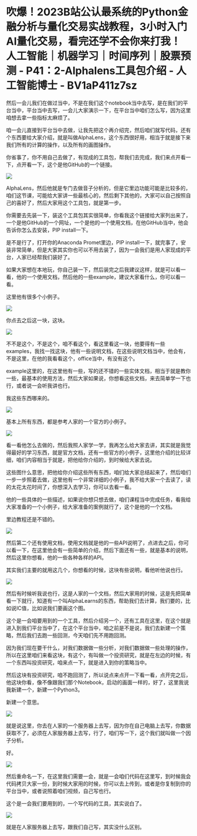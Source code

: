 # 吹爆！2023B站公认最系统的Python金融分析与量化交易实战教程，3小时入门AI量化交易，看完还学不会你来打我！人工智能｜机器学习｜时间序列｜股票预测 - P41：2-Alphalens工具包介绍 - 人工智能博士 - BV1aP411z7sz

然后一会儿我们在做过当中，不是在我们这个notebook当中去写，是在我们的平台当中，平台当中去写，一会儿大家演示一下，在平台当中咱们怎么写，因为这里咱想去拿一些指标太麻烦了。

咱一会儿直接到平台当中去做，让我先把这个再介绍完，然后咱们就写代码，还有个东西要给大家介绍，就是叫做AlphaLens，这个东西很好用，相当于就是接下来我们所有的计算的操作，以及所有的画图操作。

你省事了，你不用自己去做了，有现成的工具包，帮我们去完成，我们来点开看一下，点开看一下，这个是他GitHub的一个链接。

![](img/3c19a324cd179767f376ebb5f8b2faac_1.png)

AlphaLens，然后他就是专门去做音子分析的，但是它里边功能可能是比较多的，咱们这节课，可能给大家讲一些最核心的，然后剩下其他的，大家可以自己按照自己的喜好了，然后大家用这个工具包，就是第一步。

你需要去先装一下，装这个工具包其实很简单，你看我这个链接给大家列出来了，一个是他GitHub的一个网址，一个是他的一个使用文档，在他GitHub当中，他会告诉你怎么去安装，PIP install一下。

是不是行了，打开你的Anaconda Promet里边，PIP install一下，就完事了，安装非常简单，但是大家其实你也可以不用去装了，因为一会我们是用人家现成的平台，人家已经帮我们装好了。

如果大家想在本地玩，你自己装一下，然后装完之后我建议这样，就是可以看一看，他的一个使用文档，然后他的一些example，建议大家看什么，你可以看一看。

这里他有很多个小例子。

![](img/3c19a324cd179767f376ebb5f8b2faac_3.png)

你点去之后这一块，这块。

![](img/3c19a324cd179767f376ebb5f8b2faac_5.png)

不不是这个，不是这个，咱不看这个，看这里看这一块，他要得有一些examples，我找一找这块，他有一些说明文档，在这些说明文档当中，他会有，不是这里，在他的我看看这个，office当中，有没有这个。

example这里的，在这里他有一些，写的还不错的一些实体文档，相当于就是教你一些，最基本的使用方法，然后大家如果说，你想看这些文档，来去简单学一下也行，或者说一会听我讲也行。

我这些东西哪来的。

![](img/3c19a324cd179767f376ebb5f8b2faac_7.png)

基本上所有东西，都是参考人家的一个官方的小例子。

![](img/3c19a324cd179767f376ebb5f8b2faac_9.png)

看一看他怎么去做的，然后我照人家学一学，我再怎么给大家去讲，其实就是我觉得最好的学习东西，就是官方文档，还有一些官方的小例子，这里他介绍的比较详细，咱们内容相当于就是，把他给你介绍的，到时候给大家去说。

这些图什么意思，把他给你介绍这些所有东西，咱们给大家总结起来了，然后咱们一步一步照着去做，这里他有一个非常详细的小例子，我不给大家一个去读了，读的太花太花时间了，你想深入去学习，你可以去看一看。

他的一些具体的一些描述，如果说你想只想去做，咱们课程当中完成任务，看我给大家准备的一个小例子，给大家准备的案例就行了，这个是他的一个文档。

里边教程还是不错的。

![](img/3c19a324cd179767f376ebb5f8b2faac_11.png)

然后第二个还有使用文档，使用文档就是他的一些API说明了，点进去之后，你可以看一下，在这里他会有一些简单的介绍，然后下面还有一些，就是基本的说明，然后这里你想看，他的一些各种各样的API。

其实我们主要的就用这几个，你想看的时候，这块有些说明，看他听他说也行。

![](img/3c19a324cd179767f376ebb5f8b2faac_13.png)

然后有时候听我说也行，这是人家的一个文档，然后大家用的时候，这是先把简单看一下就行，知道有一个叫AlphaLearns的东西，帮助我们去计算，我们要的，比如说IC值，比如说我们要画这个图。

这个是一会咱要用到的一个工具，然后介绍另一个，还有工具在这里，在这个就是进入到我们平台当中了，在这个平台当中，咱之前是不是说，我们去新建一个策略，然后我们去跑一些回测，今天咱们先不用跑回测。

因为我们现在要干什么，对我们数据做一些分析，对我们数据做一些处理的操作，所以在这里咱们来看这块，有这个，有叫做一个投资研究，就是在左边的时候，有一个东西叫投资研究，咱来点一下，就是进入到你的策略当中。

然后这块有投资研究，咱不跑回测了，所以说点来点开一下看一看，点开完之后，他这块你看，像不像跟我们那个Notebook，启动的画面一样的，好了，这里我说我新建一个，新建一个Python3。

新建一个意思。

![](img/3c19a324cd179767f376ebb5f8b2faac_15.png)

就是说这里，你去在人家的一个服务器上去写，因为你在自己电脑上去写，你数据获取不了，必须在人家服务器上去写，行了，咱们写一下，这个我们就叫做一个因子分析。

好。

![](img/3c19a324cd179767f376ebb5f8b2faac_17.png)

然后重命名一下，在这里我们需要一会，就是一会咱们代码在这里写，到时候我会代码拷贝大家一份，到时候大家用的时候，你可以去上传到，或者是你复制到你的平台当中，或者说照着咱们视频，自己写也行。

这个是一会我们要用到的，一个写代码的工具，其实说白了。

![](img/3c19a324cd179767f376ebb5f8b2faac_19.png)

就是在人家服务器上去写，跟我们自己写，其实没什么区别。
